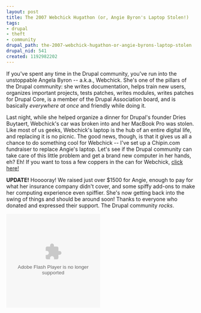 ```yaml
--- 
layout: post
title: The 2007 Webchick Hugathon (or, Angie Byron's Laptop Stolen!)
tags: 
- drupal
- theft
- community
drupal_path: the-2007-webchick-hugathon-or-angie-byrons-laptop-stolen
drupal_nid: 541
created: 1192982202
---
```

If you've spent any time in the Drupal community, you've run into the unstoppable Angela Byron -- a.k.a., Webchick. She's one of the pillars of the Drupal community: she writes documentation, helps train new users, organizes important projects, tests patches, writes modules, writes patches for Drupal Core, is a member of the Drupal Association board, and is basically <em>everywhere at once</em> and friendly while doing it.



Last night, while she helped organize a dinner for Drupal's founder Dries Buytaert, Webchick's car was broken into and her MacBook Pro was stolen. Like most of us geeks, Webchick's laptop is the hub of an entire digital life, and replacing it is no picnic. The good news, though, is that it gives us all a chance to do something cool for Webchick -- I've set up a Chipin.com fundraiser to replace Angie's laptop. Let's see if the Drupal community can take care of this little problem and get a brand new computer in her hands, eh? Eh! If you want to toss a few coppers in the can for Webchick, <a href="http://eaton.chipin.com/webchicks-stolen-laptop">click here!</a>



<strong>UPDATE!</strong> Hooooray! We raised just over $1500 for Angie, enough to pay for what her insurance company didn't cover, and some spiffy add-ons to make her computing experience even spiffier. She's now getting back into the swing of things and should be around soon! Thanks to everyone who donated and expressed their support. The Drupal community <em>rocks</em>.

<!--break-->

<object width="250" height="250"><param name="movie" value="http://widget.chipin.com/widget/id/c5b47472d87c8c22"></param><param name="wmode" value="transparent"></param><param name="color_scheme" value="blue"></param><embed allowScriptAccess="never" src="http://widget.chipin.com/widget/id/c5b47472d87c8c22" flashVars="color_scheme=blue" type="application/x-shockwave-flash" wmode="transparent" width="250" height="250"></embed></object><!--break-->
